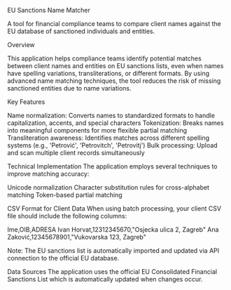 EU Sanctions Name Matcher

A tool for financial compliance teams to compare client names against the EU database of sanctioned individuals and entities.

Overview

This application helps compliance teams identify potential matches between client names and entities on EU sanctions lists, 
even when names have spelling variations, transliterations, or different formats. By using advanced name matching techniques, 
the tool reduces the risk of missing sanctioned entities due to name variations.

Key Features

Name normalization: Converts names to standardized formats to handle capitalization, accents, and special characters
Tokenization: Breaks names into meaningful components for more flexible partial matching
Transliteration awareness: Identifies matches across different spelling systems (e.g., 'Petrović', 'Petrovitch', 'Petrovitj')
Bulk processing: Upload and scan multiple client records simultaneously

Technical Implementation
The application employs several techniques to improve matching accuracy:

Unicode normalization
Character substitution rules for cross-alphabet matching
Token-based partial matching

CSV Format for Client Data
When using batch processing, your client CSV file should include the following columns:

Ime,OIB,ADRESA
Ivan Horvat,12312345670,"Osjecka ulica 2, Zagreb"
Ana Zaković,12345678901,"Vukovarska 123, Zagreb"

Note: The EU sanctions list is automatically imported and updated via API connection to the official EU database.

Data Sources
The application uses the official EU Consolidated Financial Sanctions List which is automatically updated when changes occur.

